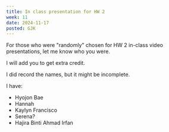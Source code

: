 ```yaml
---
title: In class presentation for HW 2
week: 11
date: 2024-11-17
posted: GJK
---
```


For those who were "randomly" chosen for HW 2 in-class video presentations, let me know who you were.

I will add you to get extra credit.

I did record the names, but it might be incomplete.

I have:
- Hyojon Bae
- Hannah
- Kaylyn Francisco
- Serena?
- Hajira Binti Ahmad Irfan